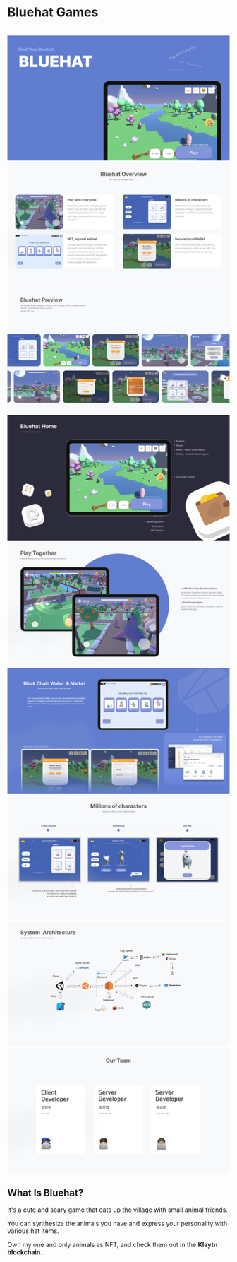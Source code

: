 # Bluehat Games
<div align="center">
  <br/>
  <img src="https://github.com/Blue-Hat-Games/.github/blob/main/src/img/explain/Untitled_page-0001.jpg?raw=true"/>
  <img src="https://github.com/Blue-Hat-Games/.github/blob/main/src/img/explain/Untitled_page-0002.jpg?raw=true"/>
  <img src="https://github.com/Blue-Hat-Games/.github/blob/main/src/img/explain/Untitled_page-0003.jpg?raw=true"/>
  <img src="https://github.com/Blue-Hat-Games/.github/blob/main/src/img/explain/Untitled_page-0004.jpg?raw=true"/>
  <img src="https://github.com/Blue-Hat-Games/.github/blob/main/src/img/explain/Untitled_page-0005.jpg?raw=true"/>
  <img src="https://github.com/Blue-Hat-Games/.github/blob/main/src/img/explain/Untitled_page-0006.jpg?raw=true"/>
   <img src="https://github.com/Blue-Hat-Games/.github/blob/main/src/img/explain/Untitled_page-0007.jpg?raw=true"/>
  <img src="https://github.com/Blue-Hat-Games/.github/blob/main/src/img/explain/Untitled_page-0008.jpg?raw=true"/>
  <img src="https://github.com/Blue-Hat-Games/.github/blob/main/src/img/explain/Untitled_page-0009.jpg?raw=true"/>
  </p>
  </p>
</div>


## What Is Bluehat?
It's a cute and scary game that eats up the village with small animal friends. 


You can synthesize the animals you have and express your personality with various hat items.


Own my one and only animals as NFT, and check them out in the **Klaytn blockchain.**
